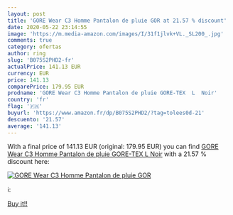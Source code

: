 ```yaml
---
layout: post
title: 'GORE Wear C3 Homme Pantalon de pluie GOR at 21.57 % discount'
date: 2020-05-22 23:14:55
image: 'https://m.media-amazon.com/images/I/31f1jlvk+VL._SL200_.jpg'
comments: true
category: ofertas
author: ring
slug: 'B075S2PHD2-fr'
actualPrice: 141.13 EUR
currency: EUR
price: 141.13
comparePrice: 179.95 EUR
prodname: 'GORE Wear C3 Homme Pantalon de pluie GORE-TEX  L  Noir'
country: 'fr'
flag: '🇫🇷'
buyurl: 'https://www.amazon.fr/dp/B075S2PHD2/?tag=tolees0d-21'
descuento: '21.57'
average: '141.13'
---
```


With a final price of 141.13 EUR (original: 179.95 EUR) you can find [GORE Wear C3 Homme Pantalon de pluie GORE-TEX  L  Noir](https://www.amazon.fr/dp/B075S2PHD2/?tag=tolees0d-21) with a  21.57 % discount here:

[![GORE Wear C3 Homme Pantalon de pluie GOR](https://m.media-amazon.com/images/I/31f1jlvk+VL._SL200_.jpg)](https://www.amazon.fr/dp/B075S2PHD2/?tag=tolees0d-21)

ℹ️:


[Buy it!!](https://www.amazon.fr/dp/B075S2PHD2/?tag=tolees0d-21)
